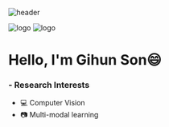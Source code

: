![header](https://capsule-render.vercel.app/api?type=waving&color=auto&height=300&section=header&text=Gihun's-nl-Github%20profile&animation=fadeIn&fontSize=70)

![logo](https://img.shields.io/badge/blog-black?logo=github&link=https://gihuni99.github.io)
![logo](https://img.shields.io/badge/Email-green?logo=Gmail&link=mailto:thlg60@naver.com) 

# Hello, I'm Gihun Son😄

### - Research Interests
- 💻 Computer Vision
- 📷 Multi-modal learning

